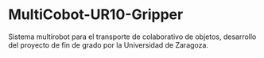 # MultiCobot-UR10-Gripper
Sistema multirobot para el transporte de colaborativo de objetos, desarrollo del proyecto de fin de grado por la Universidad de Zaragoza.
